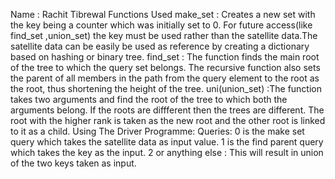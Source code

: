 Name : Rachit Tibrewal
Functions Used
make_set : Creates a new set with the key being a counter which was initially set to 0.	
		For future access(like find_set ,union_set) the key must be used rather than the 			satellite data.The satellite data can be easily be used as reference by creating
		a dictionary based on hashing or binary tree.
find_set : The function finds the main root of the tree to which the query set belongs.
		The recursive function also sets the parent of all members in the path from the query 			element to the root as the root, thus shortening the height of the tree.
uni(union_set) :The function takes two arguments and find the root of the tree to which both 				the arguments belong.
		If the roots are diffferent then the trees are different. The root with the higher 			rank is taken as the new root and the other root is linked to it as a child.
Using The Driver Programme:
	Queries:
	0 is the make set query which takes the satellite data as input value.
	1 is the find parent query which takes the key as the input.
	2 or anything else : This will result in union of the two keys taken as input.  
